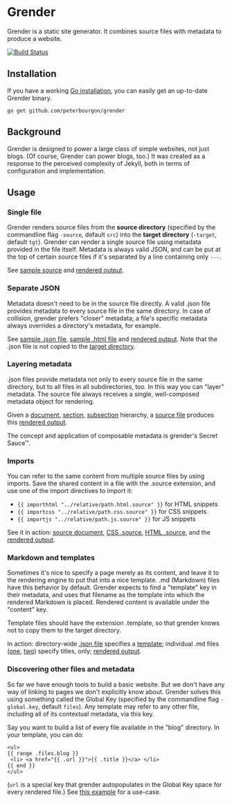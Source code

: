 # Grender

Grender is a static site generator. It combines source files with metadata to
produce a website.

[![Build Status][1]][2]

[1]: https://secure.travis-ci.org/peterbourgon/grender.png
[2]: http://www.travis-ci.org/peterbourgon/grender


## Installation

If you have a working [Go installation](http://golang.org/doc/install), you
can easily get an up-to-date Grender binary.

    go get github.com/peterbourgon/grender


## Background

Grender is designed to power a large class of simple websites, not just blogs.
(Of course, Grender can power blogs, too.) It was created as a response to the
perceived complexity of Jekyll, both in terms of configuration and
implementation.


## Usage

### Single file

Grender renders source files from the **source directory** (specified by the
commandline flag `-source`, default `src`) into the **target directory**
(`-target`, default `tgt`). Grender can render a single source file using
metadata provided in the file itself. Metadata is always valid JSON, and can be
put at the top of certain source files if it's separated by a line containing
only `---`.

See [sample source][01-src] and [rendered output][01-tgt].

[01-src]: http://github.com/peterbourgon/grender/blob/grender-2/examples/01-single-file/src/index.html
[01-tgt]: http://github.com/peterbourgon/grender/blob/grender-2/examples/01-single-file/tgt/index.html


### Separate JSON

Metadata doesn't need to be in the source file directly. A valid .json file
provides metadata to every source file in the same directory. In case of
collision, grender prefers "closer" metadata; a file's specific metadata always
overrides a directory's metadata, for example.

See [sample .json file][02-src-json], [sample .html file][02-src-html] and
[rendered output][02-tgt-html]. Note that the .json file is not copied to the
[target directory][02-tgt-dir].

[02-src-json]: http://github.com/peterbourgon/grender/blob/grender-2/examples/02-separate-json/src/-.json
[02-src-html]: http://github.com/peterbourgon/grender/blob/grender-2/examples/02-separate-json/src/index.html
[02-tgt-html]: http://github.com/peterbourgon/grender/blob/grender-2/examples/02-separate-json/tgt/index.html
[02-tgt-dir]: http://github.com/peterbourgon/grender/blob/grender-2/examples/02-separate-json/tgt


### Layering metadata

.json files provide metadata not only to every source file in the same
directory, but to all files in all subdirectories, too. In this way you can
"layer" metadata. The source file always receives a single, well-composed
metadata object for rendering.

Given a [document][03-src-document], [section][03-src-section],
[subsection][03-src-subsection] hierarchy, a [source file][03-src-foo] produces
this [rendered output][03-tgt].

[03-src-document]: http://github.com/peterbourgon/grender/blob/grender-2/examples/03-layering-metadata/src/-.json
[03-src-section]: http://github.com/peterbourgon/grender/blob/grender-2/examples/03-layering-metadata/src/1/-.json
[03-src-subsection]: http://github.com/peterbourgon/grender/blob/grender-2/examples/03-layering-metadata/src/1/foo/-.json
[03-src-foo]: http://github.com/peterbourgon/grender/blob/grender-2/examples/03-layering-metadata/src/1/foo/index.html
[03-tgt]: http://github.com/peterbourgon/grender/blob/grender-2/examples/03-layering-metadata/tgt/1/foo/index.html

The concept and application of composable metadata is grender's Secret Sauce™.


### Imports

You can refer to the same content from multiple source files by using imports.
Save the shared content in a file with the .source extension, and use one of the
import directives to import it:

* `{{ importhtml "../relative/path.html.source" }}` for HTML snippets
* `{{ importcss "../relative/path.css.source" }}` for CSS snippets
* `{{ importjs "../relative/path.js.source" }}` for JS snippets

See it in action: [source document][04-src], [CSS .source][04-css], 
[HTML .source][04-html], and the [rendered output][04-tgt].

[04-src]: http://github.com/peterbourgon/grender/blob/grender-2/examples/04-imports/src/index.html
[04-css]: http://github.com/peterbourgon/grender/blob/grender-2/examples/04-imports/src/my.css.source
[04-html]: http://github.com/peterbourgon/grender/blob/grender-2/examples/04-imports/src/my.html.source
[04-tgt]: http://github.com/peterbourgon/grender/blob/grender-2/examples/04-imports/tgt/index.html


### Markdown and templates

Sometimes it's nice to specify a page merely as its content, and leave it to
the rendering engine to put that into a nice template. .md (Markdown) files
have this behavior by default. Grender expects to find a "template" key in
their metadata, and uses that filename as the template into which the rendered
Markdown is placed. Rendered content is available under the "content" key.

Template files should have the extension .template, so that grender knows not
to copy them to the target directory.

In action: directory-wide [.json file][05-src-json] specifies a
[template][05-src-template]; individual .md files ([one][05-src-01],
[two][05-src-02]) specify titles, only; [rendered output][05-tgt].

[05-src-json]: http://github.com/peterbourgon/grender/blob/grender-2/examples/05-templates/src/-.json
[05-src-template]: http://github.com/peterbourgon/grender/blob/grender-2/examples/05-templates/src/entry.template
[05-src-01]: http://github.com/peterbourgon/grender/blob/grender-2/examples/05-templates/src/01.md
[05-src-02]: http://github.com/peterbourgon/grender/blob/grender-2/examples/05-templates/src/02.md
[05-tgt]: http://github.com/peterbourgon/grender/blob/grender-2/examples/05-templates/tgt


### Discovering other files and metadata

So far we have enough tools to build a basic website. But we don't have any way
of linking to pages we don't explicitly know about. Grender solves this using
something called the Global Key (specified by the commandline flag
`-global.key`, default `files`). Any template may refer to any other file,
including all of its contextual metadata, via this key.

Say you want to build a list of every file available in the "blog" directory.
In your template, you can do:

```
<ul>
{{ range .files.blog }}
 <li> <a href="{{ .url }}">{{ .title }}</a> </li>
{{ end }}
</ul>
```

(`url` is a special key that grender autopopulates in the Global Key space for
every rendered file.) See [this example][06] for a use-case.

[06]: http://github.com/peterbourgon/grener/blob/grender-2/examples/06-basic-blog


